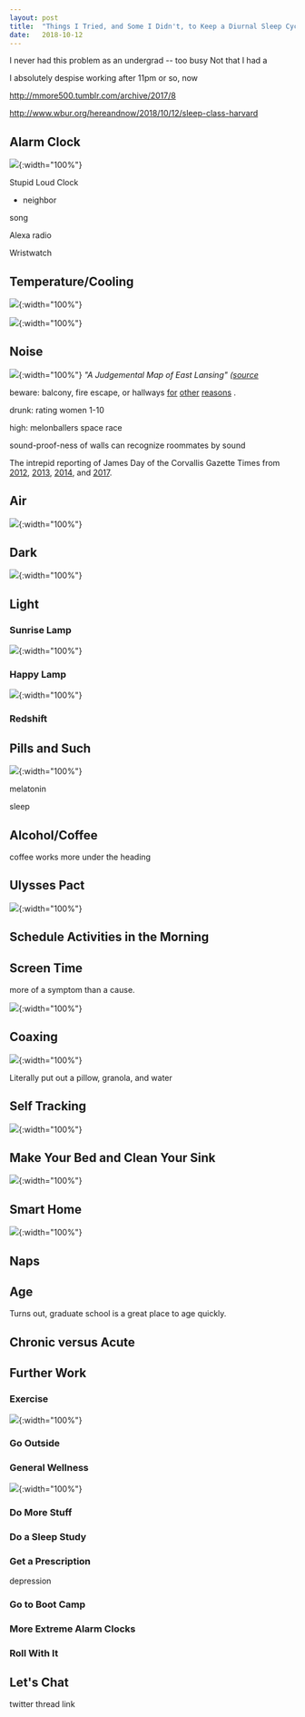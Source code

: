 ```yaml
---
layout: post
title:  "Things I Tried, and Some I Didn't, to Keep a Diurnal Sleep Cycle in Grad School"
date:   2018-10-12
---
```


I never had this problem as an undergrad -- too busy
Not that I had a


I absolutely despise working after 11pm or so, now

http://mmore500.tumblr.com/archive/2017/8

http://www.wbur.org/hereandnow/2018/10/12/sleep-class-harvard

## Alarm Clock

![](https://osf.io/bjadf/download){:width="100%"}

Stupid Loud Clock
* neighbor

song

Alexa radio

Wristwatch

## Temperature/Cooling

![](https://osf.io/bh8jf/download){:width="100%"}

![](https://osf.io/xt9zc/download){:width="100%"}

## Noise

![](https://osf.io/mtkfj/download){:width="100%"}
*"A Judgemental Map of East Lansing"
([source](https://theblacksheeponline.com/michigan-state/the-black-sheeps-judgmental-map-of-east-lansing)*

beware: balcony, fire escape, or hallways
[for](http://mmore500.tumblr.com/post/173673636439/sweet-love-2018-04-at-east-lansing-michigan)
[other](http://mmore500.tumblr.com/post/173673636439/sweet-love-2018-04-at-east-lansing-michigan)
[reasons](http://mmore500.tumblr.com/post/179145895234/im-doing-you-a-favor-im-giving-you-an-f)
.

drunk: rating women 1-10

high: melonballers space race

sound-proof-ness of walls
can recognize roommates by sound

The intrepid reporting of James Day of the Corvallis Gazette Times from
[2012](https://web.archive.org/web/20181012235912/https://www.gazettetimes.com/news/local/neighborhood-stakeout/article_0975b653-b0cf-58e8-9b2d-ac3d3761b069.html),
[2013](https://web.archive.org/web/20181012235834/https://www.gazettetimes.com/news/local/crime-and-courts/scenes-from-a-midnight-stakeout/article_7bb4ffba-3a96-11e3-9253-0019bb2963f4.html),
[2014](https://web.archive.org/web/20181012235244/https://www.gazettetimes.com/on-the-streets-of-corvallis-on-halloween-night/article_cbbd3298-4141-5464-a919-f7522106ed71.html), and
[2017](https://web.archive.org/web/20181012235747/https://www.gazettetimes.com/news/local/walkabout-slurred-speech-lots-of-f-bombs-but-no-carnage/article_91b0ce0c-f648-56fc-90aa-bbef5ba74bd2.html).

## Air

![](https://osf.io/c57eu/download){:width="100%"}

## Dark

![](https://osf.io/ckrgh/download){:width="100%"}

## Light

### Sunrise Lamp

![](https://osf.io/v5f4d/download){:width="100%"}

### Happy Lamp

![](https://osf.io/n659e/download){:width="100%"}

### Redshift

## Pills and Such

![](https://osf.io/7ap8q/download){:width="100%"}

melatonin

sleep

## Alcohol/Coffee

coffee
works more under the heading

## Ulysses Pact

![](https://osf.io/m5ctd/download){:width="100%"}

## Schedule Activities in the Morning

## Screen Time

more of a symptom than a cause.

![](https://osf.io/kpb8r/download){:width="100%"}

## Coaxing

![](https://osf.io/2byu4/download){:width="100%"}

Literally put out a pillow, granola, and water

## Self Tracking

![](https://osf.io/n2btf/download){:width="100%"}

## Make Your Bed and Clean Your Sink

![](https://osf.io/v28x7/download){:width="100%"}

## Smart Home

![](https://osf.io/r7x4u/download){:width="100%"}

## Naps

## Age

Turns out, graduate school is a great place to age quickly.

## Chronic versus Acute

## Further Work

### Exercise

![](https://osf.io/a7dpg/download){:width="100%"}

### Go Outside

### General Wellness

![](https://osf.io/37kgq/download){:width="100%"}

### Do More Stuff

### Do a Sleep Study

### Get a Prescription

depression

### Go to Boot Camp

### More Extreme Alarm Clocks

### Roll With It

## Let's Chat

twitter thread link
